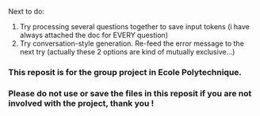 Next to do:  
1. Try processing several questions together to save input tokens (i have always attached the doc for EVERY question)
2. Try conversation-style generation. Re-feed the error message to the next try
(actually these 2 options are kind of mutually exclusive...)

### This reposit is for the group project in Ecole Polytechnique. ###
### Please do not use or save the files in this reposit if you are not involved with the project, thank you ! ###
